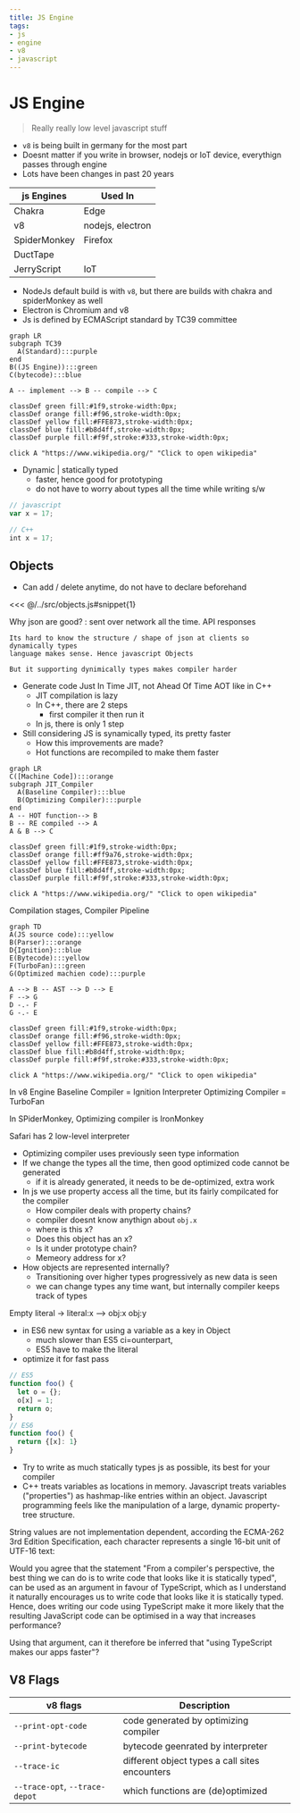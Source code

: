```yaml
---
title: JS Engine
tags:
- js
- engine
- v8
- javascript
---
```


# JS Engine

<TagLinks />

> Really really low level javascript stuff

* `v8` is being built in germany for the most part
* Doesnt matter if you write in browser, nodejs or IoT device, everythign passes through engine
* Lots have been changes in past 20 years

js Engines | Used In
-----------|--------------
Chakra  | Edge
v8      | nodejs, electron
SpiderMonkey  | Firefox
DuctTape | |
JerryScript | IoT |

* NodeJs default build is with `v8`, but there are builds with chakra and spiderMonkey as well
* Electron is Chromium and v8
* Js is defined by ECMAScript standard by TC39 committee

```mermaid
graph LR
subgraph TC39
  A(Standard):::purple
end
B((JS Engine)):::green
C(bytecode):::blue

A -- implement --> B -- compile --> C

classDef green fill:#1f9,stroke-width:0px;
classDef orange fill:#f96,stroke-width:0px;
classDef yellow fill:#FFE873,stroke-width:0px;
classDef blue fill:#b8d4ff,stroke-width:0px;
classDef purple fill:#f9f,stroke:#333,stroke-width:0px;

click A "https://www.wikipedia.org/" "Click to open wikipedia"
```

* Dynamic | statically typed
  * faster, hence good for prototyping
  * do not have to worry about types all the time while writing s/w

```js
// javascript
var x = 17;

// C++
int x = 17;
```

## Objects

* Can add / delete anytime, do not have to declare beforehand

<<< @/../src/objects.js#snippet{1}

Why json are good?
:   sent over network all the time. API responses

    Its hard to know the structure / shape of json at clients so dynamically types
    language makes sense. Hence javascript Objects

    But it supporting dynimically types makes compiler harder

* Generate code Just In Time JIT, not Ahead Of Time AOT like in C++
  * JIT compilation is lazy
  * In C++, there are 2 steps
    * first compiler it then run it
  * In js, there is only 1 step
* Still considering JS is synamically typed, its pretty faster
  * How this improvements are made?
  * Hot functions are recompiled to make them faster

```mermaid
graph LR
C([Machine Code]):::orange
subgraph JIT_Compiler
  A(Baseline Compiler):::blue
  B(Optimizing Compiler):::purple
end
A -- HOT function--> B
B -- RE compiled --> A
A & B --> C

classDef green fill:#1f9,stroke-width:0px;
classDef orange fill:#ff9a76,stroke-width:0px;
classDef yellow fill:#FFE873,stroke-width:0px;
classDef blue fill:#b8d4ff,stroke-width:0px;
classDef purple fill:#f9f,stroke:#333,stroke-width:0px;

click A "https://www.wikipedia.org/" "Click to open wikipedia"
```

Compilation stages, Compiler Pipeline

```mermaid
graph TD
A(JS source code):::yellow
B(Parser):::orange
D{Ignition}:::blue
E(Bytecode):::yellow
F(TurboFan):::green
G(Optimized machien code):::purple

A --> B -- AST --> D --> E
F --> G
D -.- F
G -.- E

classDef green fill:#1f9,stroke-width:0px;
classDef orange fill:#f96,stroke-width:0px;
classDef yellow fill:#FFE873,stroke-width:0px;
classDef blue fill:#b8d4ff,stroke-width:0px;
classDef purple fill:#f9f,stroke:#333,stroke-width:0px;

click A "https://www.wikipedia.org/" "Click to open wikipedia"
```

In v8 Engine
Baseline Compiler = Ignition Interpreter
Optimizing Compiler = TurboFan

In SPiderMonkey, Optimizing compiler is IronMonkey

Safari has 2 low-level interpreter

* Optimizing compiler uses previously seen type information
* If we change the types all the time, then good optimized code cannot be generated
  * if it is already generated, it needs to be de-optimized, extra work
* In js we use property access all the time, but its fairly compilcated for the compiler
  * How compiler deals with property chains?
  * compiler doesnt know anythign about `obj.x`
  * where is this x?
  * Does this object has an x?
  * Is it under prototype chain?
  * Memeory address for x?
* How objects are represented internally?
  * Transitioning over higher types progressively as new data is seen
  * we can change types any time want, but internally compiler keeps track of types

Empty literal -> literal:x --> obj:x obj:y

* in ES6 new syntax for using a variable as a key in Object
  * much slower than ES5 ci=ounterpart,
  * ES5 have to make the literal
* optimize it for fast pass

```js
// ES5
function foo() {
  let o = {};
  o[x] = 1;
  return o;
}
// ES6
function foo() {
  return {[x]: 1}
}
```

* Try to write as much statically types js as possible, its best for your compiler
* C++ treats variables as locations in memory. Javascript treats variables ("properties") as hashmap-like entries within an object. Javascript programming feels like the manipulation of a large, dynamic property-tree structure.

String values are not implementation dependent, according the ECMA-262 3rd Edition Specification, each character represents a single 16-bit unit of UTF-16 text:

Would you agree that the statement "From a compiler's perspective, the best thing we can do is to write code that looks like it is statically typed", can be used as an argument in favour of TypeScript, which as I understand it naturally encourages us to write code that looks like it is statically typed. Hence, does writing our code using TypeScript make it more likely that the resulting JavaScript code can be optimised in a way that increases performance?

Using that argument, can it therefore be inferred that "using TypeScript makes our apps faster"?


## V8 Flags

v8 flags  | Description
----------|-------------
`--print-opt-code`  | code generated by optimizing compiler
`--print-bytecode`  | bytecode geenrated by interpreter
`--trace-ic`        | different object types a call sites encounters
`--trace-opt`, `--trace-depot` | which functions are (de)optimized

<Footer />
